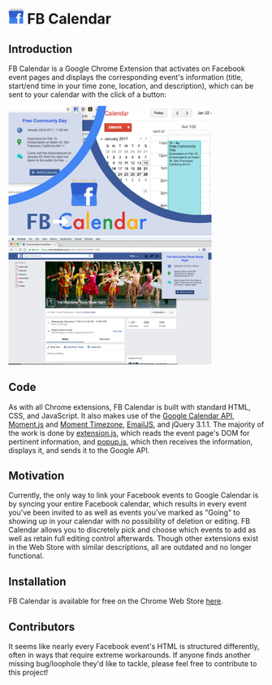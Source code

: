 #  <img src='icons/icon-128.png' title='icon' width='30px' /> FB Calendar  

## Introduction

FB Calendar is a Google Chrome Extension that activates on Facebook event pages and displays the corresponding event's information (title, start/end time in your time zone, location, and description), which can be sent to your calendar with the click of a button: 

<img src='Screenshot.png' title='FB Calendar in action!' width='400px' /> &nbsp; &nbsp;&nbsp;&nbsp; <img src='Screenshot2.png' title='FB Calendar in action!' width='400px' />



## Code
As with all Chrome extensions, FB Calendar is built with standard HTML, CSS, and JavaScript. It also makes use of the [Google Calendar API](https://developers.google.com/google-apps/calendar/), [Moment.js](momentjs.com/) and [Moment Timezone](momentjs.com/timezone/), [EmailJS](emailjs.com), and jQuery 3.1.1. The majority of the work is done by [extension.js](/FB-Calendar/extension.js), which reads the event page's DOM for pertinent information, and [popup.js](/FB-Calendar/popup.js), which then receives the information, displays it, and sends it to the Google API.

## Motivation
Currently, the only way to link your Facebook events to Google Calendar is by syncing your entire Facebook calendar, which results in every event you've been invited to as well as events you've marked as "Going" to showing up in your calendar with no possibility of deletion or editing. FB Calendar allows you to discretely pick and choose which events to add as well as retain full editing control afterwards. Though other extensions exist in the Web Store with similar descriptions, all are outdated and no longer functional.


## Installation

FB Calendar is available for free on the Chrome Web Store [here](https://chrome.google.com/webstore/detail/ddnpcknbcdbgogfikadfcioemdbfokla/).


## Contributors
It seems like nearly every Facebook event's HTML is structured differently, often in ways that require extreme workarounds. If anyone finds another missing bug/loophole they'd like to tackle, please feel free to contribute to this project! 

